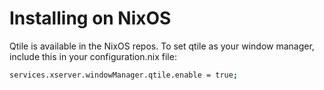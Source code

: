 
# Installing on NixOS

Qtile is available in the NixOS repos.
To set qtile as your window manager, include this in your configuration.nix file:

```bash
services.xserver.windowManager.qtile.enable = true;
```
